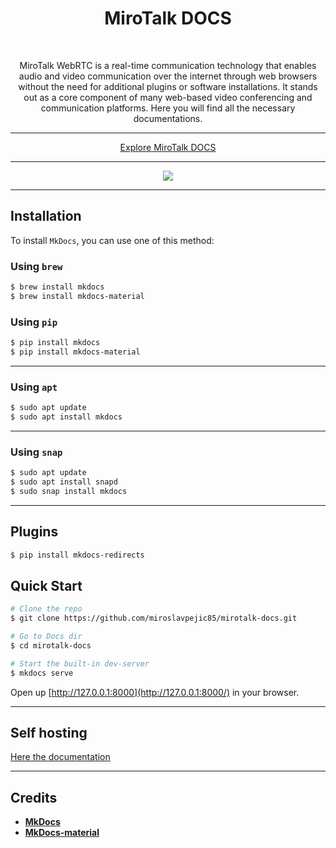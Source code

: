 <h1 align="center">MiroTalk DOCS</h1>

<br />

<p align="center">MiroTalk WebRTC is a real-time communication technology that enables audio and video communication over the internet through web browsers without the need for additional plugins or software installations. It stands out as a core component of many web-based video conferencing and communication platforms. Here you will find all the necessary documentations.</p>

<hr />

<p align="center">
    <a href="https://docs.mirotalk.com">Explore MiroTalk DOCS</a>
</p>

<hr />

<p align="center">
    <a href="https://docs.mirotalk.com"><img src="docs/images/mirotalk.gif"></a>
</p>

<hr />

## Installation

To install `MkDocs`, you can use one of this method:

### Using `brew`

```bash
$ brew install mkdocs
$ brew install mkdocs-material
```

### Using `pip`

```bash
$ pip install mkdocs
$ pip install mkdocs-material
```

---

### Using `apt`

```bash
$ sudo apt update
$ sudo apt install mkdocs
```

---

### Using `snap`

```bash
$ sudo apt update
$ sudo apt install snapd
$ sudo snap install mkdocs
```

---

## Plugins

```bash
$ pip install mkdocs-redirects
```

## Quick Start

```bash
# Clone the repo
$ git clone https://github.com/miroslavpejic85/mirotalk-docs.git

# Go to Docs dir
$ cd mirotalk-docs

# Start the built-in dev-server
$ mkdocs serve
```

Open up [http://127.0.0.1:8000](http://127.0.0.1:8000/) in your browser.

---

## Self hosting

[Here the documentation](./docs/docs/self-hosting.md)

---

## Credits

- **[MkDocs](https://github.com/mkdocs/mkdocs)**
- **[MkDocs-material](https://github.com/squidfunk/mkdocs-material)**
